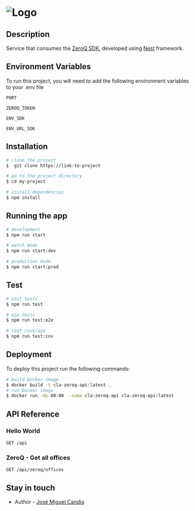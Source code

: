 # ![Logo](https://www.cajalosandes.cl/cla_cajalosandes_rrss-img.png)

## Description

Service that consumes the [ZeroQ SDK](https://www.npmjs.com/package/zeroq-sdk), developed using [Nest](https://github.com/nestjs/nest) framework.

## Environment Variables

To run this project, you will need to add the following environment variables to your .env file

`PORT`

`ZEROQ_TOKEN`

`ENV_SDK`

`ENV_URL_SDK`

## Installation

```bash
# clone the project
$  git clone https://link-to-project

# go to the project directory
$ cd my-project

# install dependencies
$ npm install
```

## Running the app

```bash
# development
$ npm run start

# watch mode
$ npm run start:dev

# production mode
$ npm run start:prod
```

## Test

```bash
# unit tests
$ npm run test

# e2e tests
$ npm run test:e2e

# test coverage
$ npm run test:cov
```

## Deployment

To deploy this project run the following commands:

```bash
# build Docker image
$ docker build -t cla-zeroq-api:latest .
# run Docker image
$ docker run -dp 80:80 --name cla-zeroq-api cla-zeroq-api:latest
```

## API Reference

### Hello World

```http
GET /api
```

### ZeroQ - Get all offices

```http
GET /api/zeroq/offices
```

## Stay in touch

- Author - [José Miguel Candia](mailto:jose.candia@cajalosandes.cl)
